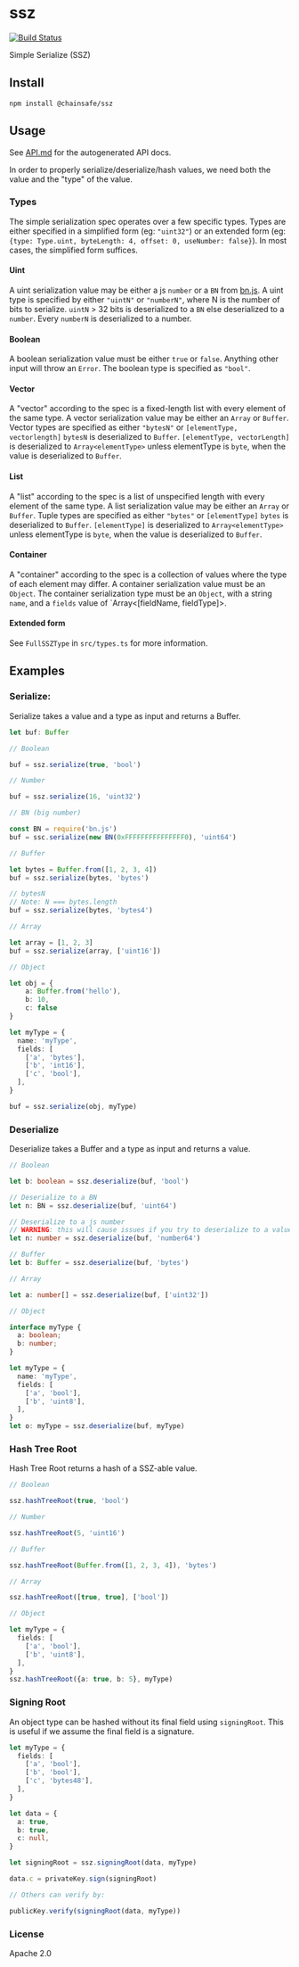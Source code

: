 # ssz
[![Build Status](https://travis-ci.com/ChainSafe/ssz-js.svg?branch=master)](https://travis-ci.com/ChainSafe/ssz-js)

Simple Serialize (SSZ)

## Install

`npm install @chainsafe/ssz`

## Usage

See [API.md](docs/API.md) for the autogenerated API docs.

In order to properly serialize/deserialize/hash values, we need both the value and the "type" of the value.

### Types

The simple serialization spec operates over a few specific types.
Types are either specified in a simplified form (eg: `"uint32"`) or an extended form
(eg: `{type: Type.uint, byteLength: 4, offset: 0, useNumber: false}`). In most cases, the simplified form suffices.

#### Uint
A uint serialization value may be either a js `number` or a `BN` from [bn.js](https://github.com/indutny/bn.js).
A uint type is specified by either `"uintN"` or `"numberN"`, where N is the number of bits to serialize.
`uintN` > 32 bits is deserialized to a `BN` else deserialized to a `number`.
Every `numberN` is deserialized to a number.

#### Boolean
A boolean serialization value must be either `true` or `false`. Anything other input will throw an `Error`.
The boolean type is specified as `"bool"`.

#### Vector
A "vector" according to the spec is a fixed-length list with every element of the same type.
A vector serialization value may be either an `Array` or `Buffer`.
Vector types are specified as either `"bytesN"` or `[elementType, vectorlength]`
`bytesN` is deserialized to `Buffer`.
`[elementType, vectorLength]` is deserialized to `Array<elementType>` unless elementType is `byte`, when the value is deserialized to `Buffer`.

#### List
A "list" according to the spec is a list of unspecified length with every element of the same type.
A list serialization value may be either an `Array` or `Buffer`.
Tuple types are specified as either `"bytes"` or `[elementType]`
`bytes` is deserialized to `Buffer`.
`[elementType]` is deserialized to `Array<elementType>` unless elementType is `byte`, when the value is deserialized to `Buffer`.

#### Container
A "container" according to the spec is a collection of values where the type of each element may differ.
A container serialization value must be an `Object`.
The container serialization type must be an `Object`, with a string `name`, and a `fields` value of `Array<[fieldName, fieldType]>.

#### Extended form

See `FullSSZType` in `src/types.ts` for more information.

## Examples

### Serialize:

Serialize takes a value and a type as input and returns a Buffer.

```typescript
let buf: Buffer

// Boolean

buf = ssz.serialize(true, 'bool')

// Number

buf = ssz.serialize(16, 'uint32')

// BN (big number)

const BN = require('bn.js')
buf = ssc.serialize(new BN(0xFFFFFFFFFFFFFFF0), 'uint64')

// Buffer

let bytes = Buffer.from([1, 2, 3, 4])
buf = ssz.serialize(bytes, 'bytes')

// bytesN
// Note: N === bytes.length
buf = ssz.serialize(bytes, 'bytes4')

// Array

let array = [1, 2, 3]
buf = ssz.serialize(array, ['uint16'])

// Object

let obj = {
	a: Buffer.from('hello'),
	b: 10,
	c: false
}

let myType = {
  name: 'myType',
  fields: [
    ['a', 'bytes'],
    ['b', 'int16'],
    ['c', 'bool'],
  ],
}

buf = ssz.serialize(obj, myType)
```

### Deserialize

Deserialize takes a Buffer and a type as input and returns a value.

```typescript
// Boolean

let b: boolean = ssz.deserialize(buf, 'bool')

// Deserialize to a BN
let n: BN = ssz.deserialize(buf, 'uint64')

// Deserialize to a js number
// WARNING: this will cause issues if you try to deserialize to a value greater than 2^53-1
let n: number = ssz.deserialize(buf, 'number64')

// Buffer
let b: Buffer = ssz.deserialize(buf, 'bytes')

// Array

let a: number[] = ssz.deserialize(buf, ['uint32'])

// Object

interface myType {
  a: boolean;
  b: number;
}

let myType = {
  name: 'myType',
  fields: [
    ['a', 'bool'],
    ['b', 'uint8'],
  ],
}
let o: myType = ssz.deserialize(buf, myType)
```

### Hash Tree Root

Hash Tree Root returns a hash of a SSZ-able value.

```typescript
// Boolean

ssz.hashTreeRoot(true, 'bool')

// Number

ssz.hashTreeRoot(5, 'uint16')

// Buffer

ssz.hashTreeRoot(Buffer.from([1, 2, 3, 4]), 'bytes')

// Array

ssz.hashTreeRoot([true, true], ['bool'])

// Object

let myType = {
  fields: [
    ['a', 'bool'],
    ['b', 'uint8'],
  ],
}
ssz.hashTreeRoot({a: true, b: 5}, myType)
```

### Signing Root

An object type can be hashed without its final field using `signingRoot`. This is useful if we assume the final field is a signature.

```typescript
let myType = {
  fields: [
    ['a', 'bool'],
    ['b', 'bool'],
    ['c', 'bytes48'],
  ],
}

let data = {
  a: true,
  b: true,
  c: null,
}

let signingRoot = ssz.signingRoot(data, myType)

data.c = privateKey.sign(signingRoot)

// Others can verify by:

publicKey.verify(signingRoot(data, myType))
```

### License

Apache 2.0
